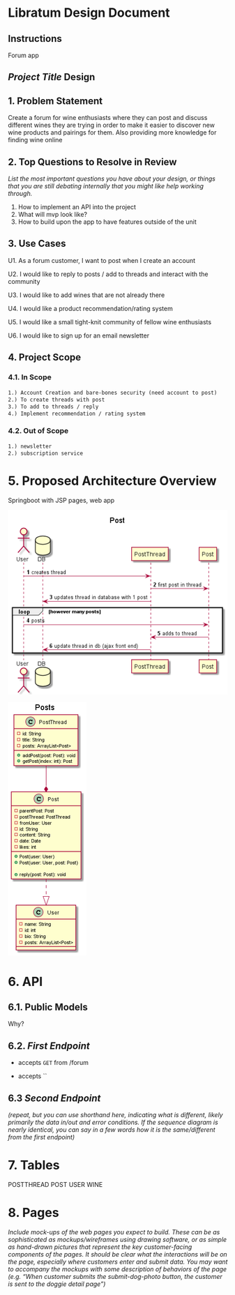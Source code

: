 # Libratum Design Document

## Instructions

Forum app

## *Project Title* Design

## 1. Problem Statement

Create a forum for wine enthusiasts where they can post and discuss different wines they are trying in order to
make it easier to discover new wine products and pairings for them. Also providing more knowledge for finding wine online

## 2. Top Questions to Resolve in Review

*List the most important questions you have about your design, or things that
you are still debating internally that you might like help working through.*

1. How to implement an API into the project   
2. What will mvp look like?
3. How to build upon the app to have features outside of the unit

## 3. Use Cases

U1. As a forum customer, I want to post when I create an account

U2. I would like to reply to posts / add to threads and interact with the community

U3. I would like to add wines that are not already there

U4. I would like a product recommendation/rating system

U5. I would like a small tight-knit community of fellow wine enthusiasts

U6. I would like to sign up for an email newsletter

## 4. Project Scope

### 4.1. In Scope

    1.) Account Creation and bare-bones security (need account to post)
    2.) To create threads with post
    3.) To add to threads / reply
    4.) Implement recommendation / rating system

### 4.2. Out of Scope

    1.) newsletter
    2.) subscription service

# 5. Proposed Architecture Overview

Springboot with JSP pages, web app

![img.png](img.png)

![img_1.png](img_1.png)

# 6. API

## 6.1. Public Models

Why?

## 6.2. *First Endpoint*

* accepts `GET` from /forum

* accepts ``



## 6.3 *Second Endpoint*

*(repeat, but you can use shorthand here, indicating what is different, likely
primarily the data in/out and error conditions. If the sequence diagram is
nearly identical, you can say in a few words how it is the same/different from
the first endpoint)*

# 7. Tables

POSTTHREAD
POST
USER
WINE

# 8. Pages

*Include mock-ups of the web pages you expect to build. These can be as
sophisticated as mockups/wireframes using drawing software, or as simple as
hand-drawn pictures that represent the key customer-facing components of the
pages. It should be clear what the interactions will be on the page, especially
where customers enter and submit data. You may want to accompany the mockups
with some description of behaviors of the page (e.g. “When customer submits the
submit-dog-photo button, the customer is sent to the doggie detail page”)*
